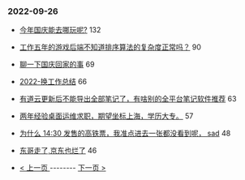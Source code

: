 ### 2022-09-26 
- [今年国庆能去哪玩呢?](https://www.v2ex.com/t/882929) 132
- [工作五年的游戏后端不知道排序算法的复杂度正常吗？](https://www.v2ex.com/t/882982) 90
- [聊一下国庆回家的事](https://www.v2ex.com/t/882952) 69
- [2022-换工作总结](https://www.v2ex.com/t/882872) 66
- [有道云更新后不能导出全部笔记了，有啥别的全平台笔记软件推荐](https://www.v2ex.com/t/882884) 63
- [两年经验桌面运维求职，期望坐标上海，学历大专。](https://www.v2ex.com/t/882910) 57
- [为什么 14:30 发售的高铁票，我准点进去一张都没看到呢， sad](https://www.v2ex.com/t/883026) 48
- [东哥走了,京东也烂了](https://www.v2ex.com/t/883021) 46 

- [ < 上一页 ](https://github.com/able8/v2ex-hot-record/blob/master/2022-09-25.md) -------- [ 下一页 > ](https://github.com/able8/v2ex-hot-record/blob/master/2022-09-27.md)